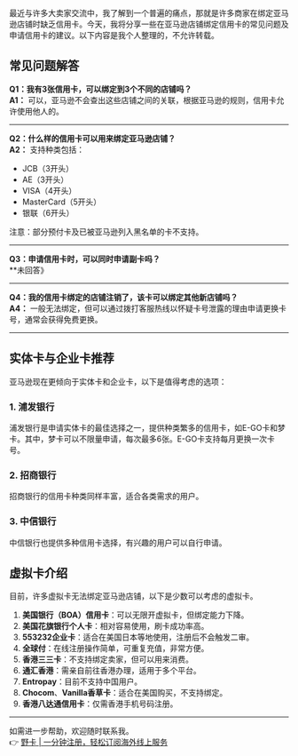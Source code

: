 最近与许多大卖家交流中，我了解到一个普遍的痛点，那就是许多商家在绑定亚马逊店铺时缺乏信用卡。今天，我将分享一些在亚马逊店铺绑定信用卡的常见问题及申请信用卡的建议。以下内容是我个人整理的，不允许转载。 

## 常见问题解答

**Q1：我有3张信用卡，可以绑定到3个不同的店铺吗？**  
**A1：** 可以，亚马逊不会查出这些店铺之间的关联，根据亚马逊的规则，信用卡允许使用他人的。

---

**Q2：什么样的信用卡可以用来绑定亚马逊店铺？**  
**A2：** 支持种类包括：
- JCB（3开头）
- AE（3开头）
- VISA（4开头）
- MasterCard（5开头）
- 银联（6开头）
  
注意：部分预付卡及已被亚马逊列入黑名单的卡不支持。

---

**Q3：申请信用卡时，可以同时申请副卡吗？**  
**未回答》

---

**Q4：我的信用卡绑定的店铺注销了，该卡可以绑定其他新店铺吗？**  
**A4：** 一般无法绑定，但可以通过拨打客服热线以怀疑卡号泄露的理由申请更换卡号，通常会获得免费更换。

---

## 实体卡与企业卡推荐

亚马逊现在更倾向于实体卡和企业卡，以下是值得考虑的选项：

### 1. 浦发银行
浦发银行是申请实体卡的最佳选择之一，提供种类繁多的信用卡，如E-GO卡和梦卡。其中，梦卡可以不限量申请，每次最多6张。E-GO卡支持每月更换一次卡号。

### 2. 招商银行
招商银行的信用卡种类同样丰富，适合各类需求的用户。

### 3. 中信银行
中信银行也提供多种信用卡选择，有兴趣的用户可以自行申请。

## 虚拟卡介绍
目前，许多虚拟卡无法绑定亚马逊店铺，以下是少数可以考虑的虚拟卡。

1. **美国银行（BOA）信用卡**：可以无限开虚拟卡，但绑定能力下降。
2. **美国花旗银行个人卡**：相对容易使用，刷卡成功率高。
3. **553232企业卡**：适合在美国日本等地使用，注册后不会触发二审。
4. **全球付**：在线注册操作简单，可重复充值，非常方便。
5. **香港三三卡**：不支持绑定卖家，但可以用来消费。
6. **通汇香港**：需亲自前往香港办理，适用于多个平台。
7. **Entropay**：目前不支持中国用户。
8. **Chocom**、**Vanilla香草卡**：适合在美国购买，不支持绑定。
9. **香港八达通信用卡**：仅需香港手机号码注册。

---

如需进一步帮助，欢迎随时联系我。  
👉 [野卡 | 一分钟注册，轻松订阅海外线上服务](https://bit.ly/bewildcard)